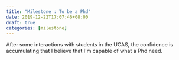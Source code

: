 ```yaml
---
title: "Milestone : To be a Phd"
date: 2019-12-22T17:07:46+08:00
draft: true
categories: [milestone]
---
```


After some interactions with students in the UCAS, the confidence is accumulating that I believe that I'm capable of what a Phd need.
